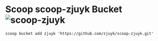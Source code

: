 # Scoop scoop-zjuyk Bucket ![scoop-zjuyk](https://github.com/zjuyk/scoop-zjuyk/actions/workflows/schedule.yml/badge.svg)

`scoop bucket add zjuyk 'https://github.com/zjuyk/scoop-zjuyk.git'`
